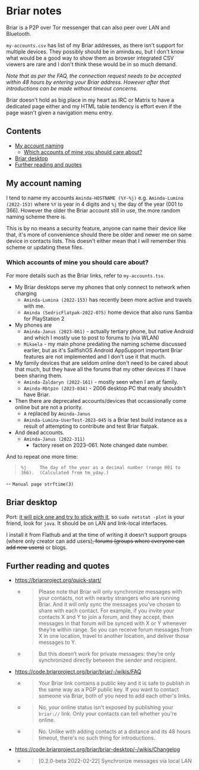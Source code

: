 # Briar notes

Briar is a P2P over Tor messenger that can also peer over LAN and Bluetooth.

`my-accounts.csv` has list of my Briar addresses, as there isn't support
for multiple devices. They possibly should be in aminda.eu, but I don't
know what would be a good way to show them as browser integrated CSV
viewers are rare and I don't think these would be in so much demand.

_Note that as per the FAQ, the connection request needs to be accepted
within 48 hours by entering your Briar address. However after that
introductions can be made without timeout concerns._

Briar doesn't hold as big place in my heart as IRC or Matrix to have a
dedicated page either and my HTML table tendency is effort even if the page
wasn't given a navigation menu entry.

## Contents

<!-- START doctoc generated TOC please keep comment here to allow auto update -->
<!-- DON'T EDIT THIS SECTION, INSTEAD RE-RUN doctoc TO UPDATE -->

- [My account naming](#my-account-naming)
  - [Which accounts of mine you should care about?](#which-accounts-of-mine-you-should-care-about)
- [Briar desktop](#briar-desktop)
- [Further reading and quotes](#further-reading-and-quotes)

<!-- END doctoc generated TOC please keep comment here to allow auto update -->

## My account naming

I tend to name my accounts `Aminda-HOSTNAME (%Y-%j)` e.g.
`Aminda-Lumina (2022-153)` where `%Y` is year in 4 digits and `%j` the day
of the year (001 to 366). However the older the Briar account still in use,
the more random naming scheme there is.

This is by no means a security feature, anyone can name their device like
that, it's more of convenience should there be older and newer me on same
device in contacts lists. This doesn't either mean that I will remember
this scheme or updating these files.

### Which accounts of mine you should care about?

For more details such as the Briar links, refer to `my-accounts.tsv`.

- My Briar desktops serve my phones that only connect to network when charging
  - `Aminda-Lumina (2022-153)` has recently been more active and travels with
    me.
  - `Aminda (SedricFlatpak-2022-075)` home device that also runs Samba for
    PlayStation 2
- My phones are
  - `Aminda-Janus (2023-061)` - actually tertiary phone, but native Android
    and which I mostly use to post to forums to (via WLAN)
  - `Mikaela` - my main phone predating the naming scheme discussed earlier,
    but as it's SailfishOS Android AppSupport important Briar features are not
    implemented and I don't use it that much.
- My family devices that are seldom online don't need to be cared about that
  much, but they have all the forums that my other devices if I have been
  sharing them.
  - `Aminda-Zaldaryn (2022-161)` - mostly seen when I am at family.
  - `Aminda-Rbtpzn (2023-034)` - 2006 desktop PC that really shouldn't have
    Briar.
- Then there are deprecated accounts/devices that occassionally come online
  but are not a priority.
  - `A` replaced by `Aminda-Janus`
  - `Aminda-Lumina-UserTest-2023-045` is a Briar test build instance as a
    result of attempting to contribute and test Briar flatpak.
- And dead accounts.
  - `Aminda-Janus (2022-311)`
    - factory reset on 2023-061. Note changed date number.

And to repeat one more time:

> `%j     The day of the year as a decimal number (range 001 to 366).  (Calculated from tm_yday.)`

-- `Manual page strftime(3)`

## Briar desktop

Port: [it will pick one and try to stick with it](https://matrix.to/#/%23briar_desktop%3Atchncs.de/%24FKJk80vFnp2Fqnyov8g2S1QGJuY8SrJBlPjjqGSaW5M?via=pikaviestin.fi&via=matrix.org&via=dendrite.matrix.org&via=tchncs.de), so `sudo netstat -plnt` is your friend, look for `java`. It should be on LAN and link-local interfaces.

I install it from Flathub and at the time of writing it doesn't support
groups (where only creator can add users)<s>, forums (groups where everyone can
add new users)</s> or blogs.

## Further reading and quotes

- https://briarproject.org/quick-start/
  - > Please note that Briar will only synchronize messages with your contacts, not with nearby strangers who are running Briar. And it will only sync the messages you’ve chosen to share with each contact. For example, if you invite your contacts X and Y to join a forum, and they accept, then messages in that forum will be synced with X or Y whenever they’re within range. So you can receive forum messages from X in one location, travel to another location, and deliver those messages to Y.
  - > But this doesn’t work for private messages: they’re only synchronized directly between the sender and recipient.
- https://code.briarproject.org/briar/briar/-/wikis/FAQ
  - > Your Briar link contains a public key and it is safe to publish in the same way as a PGP public key. If you want to contact someone via Briar, both of you need to add each other's links.
  - > No, your online status isn't exposed by publishing your `briar://` link. Only your contacts can tell whether you're online.
  - > No. Unlike with adding contacts at a distance and its 48 hours timeout, there's no such thing for introductions.
- https://code.briarproject.org/briar/briar-desktop/-/wikis/Changelog
  - > \[0.2.0-beta 2022-02-22\] Synchronize messages via local LAN
